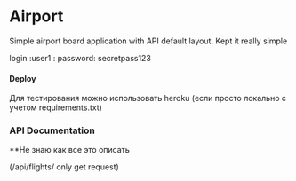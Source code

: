 # Airport
Simple airport board application with API
default layout. Kept it really simple

login :user1 : 
password: secretpass123

#### Deploy ### 
Для тестирования можно использовать heroku (если просто локально с учетом requirements.txt)

### API Documentation 
**Не знаю как все это описать

(<server>/api/flights/ only get request)
